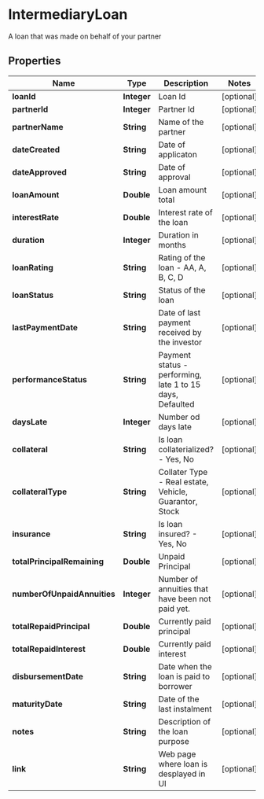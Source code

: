 

# IntermediaryLoan

A loan that was made on behalf of your partner

## Properties

| Name | Type | Description | Notes |
|------------ | ------------- | ------------- | -------------|
|**loanId** | **Integer** | Loan Id |  [optional] |
|**partnerId** | **Integer** | Partner Id |  [optional] |
|**partnerName** | **String** | Name of the partner |  [optional] |
|**dateCreated** | **String** | Date of applicaton |  [optional] |
|**dateApproved** | **String** | Date of approval |  [optional] |
|**loanAmount** | **Double** | Loan amount total |  [optional] |
|**interestRate** | **Double** | Interest rate of the loan |  [optional] |
|**duration** | **Integer** | Duration in months |  [optional] |
|**loanRating** | **String** | Rating of the loan - AA, A, B, C, D |  [optional] |
|**loanStatus** | **String** | Status of the loan |  [optional] |
|**lastPaymentDate** | **String** | Date of last payment received by the investor |  [optional] |
|**performanceStatus** | **String** | Payment status - performing, late 1 to 15 days, Defaulted |  [optional] |
|**daysLate** | **Integer** | Number od days late |  [optional] |
|**collateral** | **String** | Is loan collaterialized? - Yes, No |  [optional] |
|**collateralType** | **String** | Collater Type - Real estate, Vehicle, Guarantor, Stock |  [optional] |
|**insurance** | **String** | Is loan insured? - Yes, No |  [optional] |
|**totalPrincipalRemaining** | **Double** | Unpaid Principal |  [optional] |
|**numberOfUnpaidAnnuities** | **Integer** | Number of annuities that have been not paid yet. |  [optional] |
|**totalRepaidPrincipal** | **Double** | Currently paid principal |  [optional] |
|**totalRepaidInterest** | **Double** | Currently paid interest |  [optional] |
|**disbursementDate** | **String** | Date when the loan is paid to borrower |  [optional] |
|**maturityDate** | **String** | Date of the last instalment |  [optional] |
|**notes** | **String** | Description of the loan purpose |  [optional] |
|**link** | **String** | Web page where loan is desplayed in UI |  [optional] |



